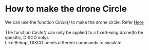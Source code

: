 How to make the drone Circle
=============================
We can use the function _Circle()_ to make the drone circle. Refer [Here](https://developer.parrot.com/docs/olympe/arsdkng_ardrone3_piloting.html)
<br>
<br> The function _Circle()_ can only be applied to a fixed-wing drone(to be specific, DISCO only).
<br> Like Bebop, DISCO needs different commands to simulate
